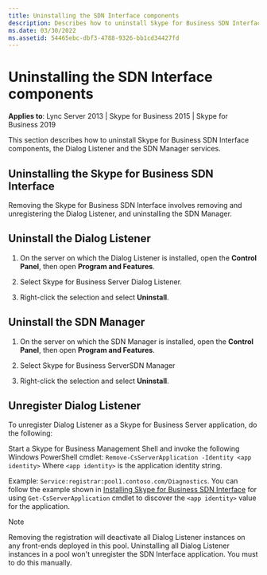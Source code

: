 ```yaml
---
title: Uninstalling the SDN Interface components
description: Describes how to uninstall Skype for Business SDN Interface components, the Dialog Listener and the SDN Manager services.
ms.date: 03/30/2022
ms.assetid: 54465ebc-dbf3-4788-9326-bb1cd34427fd
---
```


# Uninstalling the SDN Interface components

 **Applies to**: Lync Server 2013 | Skype for Business 2015 | Skype for Business 2019

This section describes how to uninstall Skype for Business SDN Interface components, the Dialog Listener and the SDN Manager services.

## Uninstalling the Skype for Business SDN Interface

Removing the Skype for Business SDN Interface involves removing and unregistering the Dialog Listener, and uninstalling the SDN Manager.

## Uninstall the Dialog Listener

1. On the server on which the Dialog Listener is installed, open the **Control Panel**, then open **Program and Features**.

2. Select Skype for Business Server Dialog Listener.

3. Right-click the selection and select **Uninstall**.

## Uninstall the SDN Manager

1. On the server on which the SDN Manager is installed, open the **Control Panel**, then open **Program and Features**.

2. Select Skype for Business ServerSDN Manager

3. Right-click the selection and select **Uninstall**.

## Unregister Dialog Listener

To unregister Dialog Listener as a Skype for Business Server application, do the following:

Start a Skype for Business Management Shell and invoke the following Windows PowerShell cmdlet: `Remove-CsServerApplication -Identity <app identity>` Where `<app identity>` is the application identity string.

Example: `Service:registrar:pool1.contoso.com/Diagnostics`. You can follow the example shown in [Installing Skype for Business SDN Interface](installing-sdn-interface.md) for using `Get-CsServerApplication` cmdlet to discover the `<app identity>` value for the application.

> [!NOTE]
> Removing the registration will deactivate all Dialog Listener instances on any front-ends deployed in this pool.
> Uninstalling all Dialog Listener instances in a pool won't unregister the SDN Interface application. You must to do this manually.
